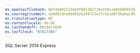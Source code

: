 ```yaml
---
ms.openlocfilehash: 8ef4a682214ebdf8813b1f34a150ca4856689116
ms.sourcegitcommit: ad4d92dce894592a259721a1571b1d8736abacdb
ms.translationtype: MT
ms.contentlocale: de-DE
ms.lasthandoff: 08/04/2020
ms.locfileid: "87617385"
---
```

SQL Server 2014 Express
